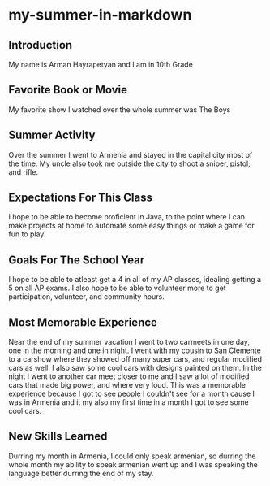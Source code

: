 # my-summer-in-markdown
## Introduction
My name is Arman Hayrapetyan and I am in 10th Grade
## Favorite Book or Movie
My favorite show I watched over the whole summer was The Boys
## Summer Activity
Over the summer I went to Armenia and stayed in the capital city most of the time. My uncle also took me outside the city to shoot a sniper, pistol, and rifle.
## Expectations For This Class
I hope to be able to become proficient in Java, to the point where I can make projects at home to automate some easy things or make a game for fun to play.
## Goals For The School Year
I hope to be able to atleast get a 4 in all of my AP classes, idealing getting a 5 on all AP exams. I also hope to be able to volunteer more to get participation, volunteer, and community hours.
## Most Memorable Experience
Near the end of my summer vacation I went to two carmeets in one day, one in the morning and one in night. I went with my cousin to San Clemente to a carshow where they showed off many super cars, and regular modified cars as well. I also saw some cool cars with designs painted on them. In the night I went to another car meet closer to me and I saw a lot of modified cars that made big power, and where very loud. This was a memorable experience because I got to see people I couldn't see for a month cause I was in Armenia and it my also my first time in a month I got to see some cool cars.
## New Skills Learned
Durring my month in Armenia, I could only speak armenian, so durring the whole month my ability to speak armenian went up and I was speaking the language better durring the end of my stay.